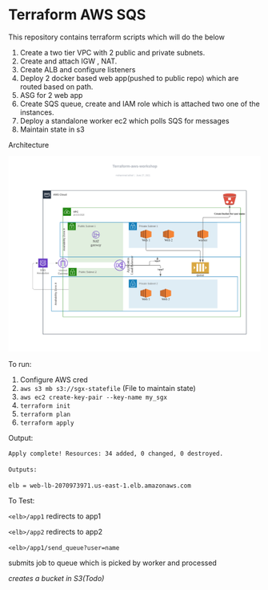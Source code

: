 # Terraform AWS SQS 

This repository contains terraform scripts which will do the below

1. Create a two tier VPC with 2 public and private subnets.
2. Create and attach IGW , NAT.
3. Create ALB and configure listeners
4. Deploy 2 docker based web app(pushed to public repo) which are routed based on path.
5. ASG for 2 web app
6. Create SQS queue, create and IAM role which is attached two one of the instances.
7. Deploy a standalone worker ec2 which polls SQS for messages
7. Maintain state in s3

Architecture


![alt text](resources/arc.png)

To run:

1. Configure AWS cred
2. ```aws s3 mb s3://sgx-statefile``` (File to maintain state)
3. ```aws ec2 create-key-pair --key-name my_sgx```
4. ```terraform init```
5. ``terraform plan``
6. ```terraform apply``` 

Output:

```buildoutcfg
Apply complete! Resources: 34 added, 0 changed, 0 destroyed.

Outputs:

elb = web-lb-2070973971.us-east-1.elb.amazonaws.com

```


To Test:

```<elb>/app1``` redirects to app1

```<elb>/app2``` redirects to app2

```<elb>/app1/send_queue?user=name``` 

submits job to queue which is picked by worker and processed


_creates a bucket in S3(Todo)_
